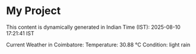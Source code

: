 # My Project

This content is dynamically generated in Indian Time (IST): 2025-08-10 17:21:41 IST


Current Weather in Coimbatore:
Temperature: 30.88 °C
Condition: light rain
